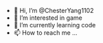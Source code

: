 - 👋 Hi, I’m @ChesterYang1102
- 👀 I’m interested in game
- 🌱 I’m currently learning code
- 📫 How to reach me ...

<!---
ChesterYang1102/ChesterYang1102 is a ✨ special ✨ repository because its `README.md` (this file) appears on your GitHub profile.
You can click the Preview link to take a look at your changes.
--->
